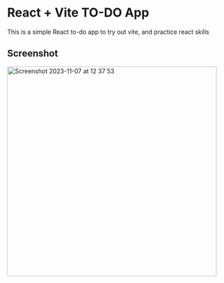 # React + Vite TO-DO App
This is a simple React to-do app to try out vite, and practice react skills
## Screenshot

<img width="486" alt="Screenshot 2023-11-07 at 12 37 53" src="https://github.com/Kennyfergy/react-todo-list/assets/121765690/e89f0eef-9659-4724-b8af-007383237bc0">

